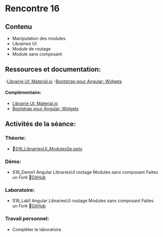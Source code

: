 # Rencontre 16

## Contenu
- Manipulation des modules
- Librairies UI
- Module de routage
- Module sans composant

## Ressources et documentation: 
-[Librairie UI: Material.io](https://material.angular.io/)
-[Bootstrap pour Angular: Widgets](https://ng-bootstrap.github.io/#/components/accordion/examples)
#### Complémentaire: 
 - [Librairie UI: Material.io](https://material.angular.io/)
 - [Bootstrap pour Angular: Widgets](https://ng-bootstrap.github.io/#/components/accordion/examples)

## Activités de la séance: 
### Théorie:  
 - 🔗[S16_LibrairiesUI_ModulesSp.pptx](BRISE)


### Démo:
 - S16_Demo1 Angular LibrariesUI routage Modules sans composant Faites un *Fork* 🔗[GitHub](BRISE)

### Laboratoire: 
 - S16_Lab1 Angular LibrariesUI routage Modules sans composant Faites un *Fork* 🔗[GitHub](BRISE)

### Travail personnel: 
- Compléter le laboratoire